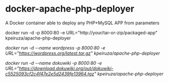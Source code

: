 # docker-apache-php-deployer
A Docker container able to deploy any PHP+MySQL APP from parameters

docker run -d -p 8000:80 -e URL="http://your/tar-or-zip/packaged-app" kpeiruza/apache-php-deployer

_docker run -d --name wordpress -p 8000:80 -e URL="https://wordpress.org/latest.tar.gz" kpeiruza/apache-php-deployer_

_docker run -d --name dokuwiki -p 8000:80 -e URL="https://download.dokuwiki.org/out/dokuwiki-c5525093cf2c4f47e2e5d2439fe13964.tgz" kpeiruza/apache-php-deployer_
